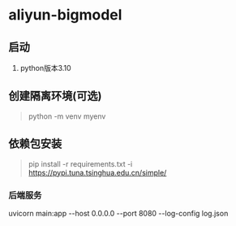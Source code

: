 # aliyun-bigmodel

## 启动
1. python版本3.10

## 创建隔离环境(可选)
> python -m venv myenv

## 依赖包安装
> pip install -r requirements.txt -i https://pypi.tuna.tsinghua.edu.cn/simple/

### 后端服务
uvicorn  main:app  --host  0.0.0.0  --port  8080  --log-config  log.json